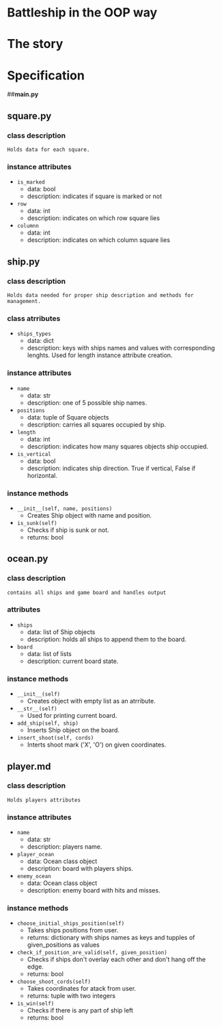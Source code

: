 # Battleship in the OOP way

# The story

# Specification


##__main.py__


## __square.py__
### class description
    Holds data for each square.

### instance attributes
- `is_marked`
    - data: bool
    - description: indicates if square is marked or not
- `row`
    - data: int
    - description: indicates on which row square lies
- `columnn`
    - data: int
    - description: indicates on which column square lies


## __ship.py__
### class description
    Holds data needed for proper ship description and methods for management.

### class atrributes
- `ships_types`
    - data: dict
    - description: keys with ships names and values with corresponding lenghts.
    Used for length instance attribute creation.

### instance attributes
- `name`
    - data: str
    - description: one of 5 possible ship names.
- `positions`
    - data: tuple of Square objects
    - description: carries all squares occupied by ship.
- `length`
    - data: int
    - description: indicates how many squares objects ship occupied.
- `is_vertical`
    - data: bool
    - description: indicates ship direction. True if vertical, False if horizontal.

### instance methods
- `__init__(self, name, positions)`
    - Creates Ship object with name and position.
- `is_sunk(self)`
    - Checks if ship is sunk or not.
    - returns: bool


## __ocean.py__
### class description
    contains all ships and game board and handles output

### attributes
- `ships`
    - data: list of Ship objects
    - description: holds all ships to append them to the board.
- `board`
    - data: list of lists
    - description: current board state.

### instance methods
- `__init__(self)`
    - Creates object with empty list as an atrribute.
- `__str__(self)`
    - Used for printing current board.
- `add_ship(self, ship)`
    - Inserts Ship object on the board.
- `insert_shoot(self, cords)`
    - Interts shoot mark ('X', 'O') on given coordinates.


## __player.md__
### class description
    Holds players attributes

### instance attributes
- `name`
    - data: str
    - description: players name.
- `player_ocean`
    - data: Ocean class object
    - description: board with players ships.
- `enemy_ocean`
    - data: Ocean class object
    - description: enemy board with hits and misses.

### instance methods
- `choose_initial_ships_position(self)`
    - Takes ships positions from user.
    - returns: dictionary with ships names as keys and tupples of given_positions as values
- `check_if_position_are_valid(self, given_position)`
    - Checks if ships don't overlay each other and don't hang off the edge.
    - returns: bool
- `choose_shoot_cords(self)`
    - Takes coordinates for atack from user.
    - returns: tuple with two integers
- `is_win(self)`
    - Checks if there is any part of ship left
    - returns: bool
